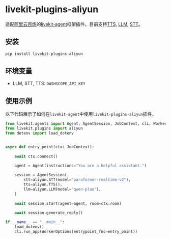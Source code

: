 # livekit-plugins-aliyun

适配[阿里云百炼](https://bailian.console.aliyun.com/?spm=5176.29597918.J_SEsSjsNv72yRuRFS2VknO.2.6b887b08kVpe2w&tab=model#/model-market)的[livekit-agent](https://github.com/livekit/agents)框架插件。目前支持[TTS](https://bailian.console.aliyun.com/?spm=5176.29597918.J_SEsSjsNv72yRuRFS2VknO.2.6b887b08kVpe2w&tab=model#/model-market?capabilities=%5B%22TTS%22%5D&z_type_=%7B%22capabilities%22%3A%22array%22%7D), [LLM](https://bailian.console.aliyun.com/?tab=model#/model-market), [STT](https://bailian.console.aliyun.com/?spm=5176.29597918.J_SEsSjsNv72yRuRFS2VknO.2.6b887b08kVpe2w&tab=model#/model-market?capabilities=%5B%22ASR%22%5D&z_type_=%7B%22capabilities%22%3A%22array%22%7D)。

## 安装
```python
pip install livekit-plugins-aliyun
```

## 环境变量

- LLM, STT, TTS: `DASHSCOPE_API_KEY`

## 使用示例

以下代码展示了如何在`livekit-agent`中使用`livekit-plugins-aliyun`插件。

```python
from livekit.agents import Agent, AgentSession, JobContext, cli, WorkerOptions
from livekit.plugins import aliyun
from dotenv import load_dotenv


async def entry_point(ctx: JobContext):
    
    await ctx.connect()
    
    agent = Agent(instructions="You are a helpful assistant.")

    session = AgentSession(
        stt=aliyun.STT(model="paraformer-realtime-v2"),
        tts=aliyun.TTS(),
        llm=aliyun.LLM(model="qwen-plus"),
    )
    
    await session.start(agent=agent, room=ctx.room)
    
    await session.generate_reply()

if __name__ == "__main__":
    load_dotenv()
    cli.run_app(WorkerOptions(entrypoint_fnc=entry_point))
```

